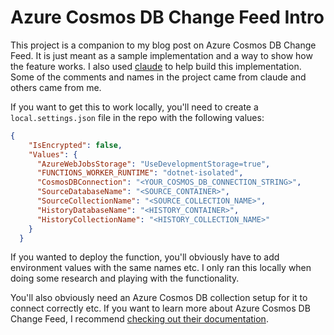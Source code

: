 # Azure Cosmos DB Change Feed Intro

This project is a companion to my blog post on Azure Cosmos DB Change Feed. It is just meant as a sample implementation and a way to show how the feature works. I also used [claude](https://claude.ai) to help build this implementation. Some of the comments and names in the project came from claude and others came from me.

If you want to get this to work locally, you'll need to create a `local.settings.json` file in the repo with the following values:

```json
{
    "IsEncrypted": false,
    "Values": {
      "AzureWebJobsStorage": "UseDevelopmentStorage=true",
      "FUNCTIONS_WORKER_RUNTIME": "dotnet-isolated",
      "CosmosDBConnection": "<YOUR_COSMOS_DB_CONNECTION_STRING>",
      "SourceDatabaseName": "<SOURCE_CONTAINER>",
      "SourceCollectionName": "<SOURCE_COLLECTION_NAME>",
      "HistoryDatabaseName": "<HISTORY_CONTAINER>",
      "HistoryCollectionName": "<HISTORY_COLLECTION_NAME>"
    }
  }
```

If you wanted to deploy the function, you'll obviously have to add environment values with the same names etc. I only ran this locally when doing some research and playing with the functionality.

You'll also obviously need an Azure Cosmos DB collection setup for it to connect correctly etc. If you want to learn more about Azure Cosmos DB Change Feed, I recommend [checking out their documentation](https://learn.microsoft.com/en-us/azure/cosmos-db/change-feed?context=%2Fazure%2Fcosmos-db%2Fnosql%2Fcontext%2Fcontext).